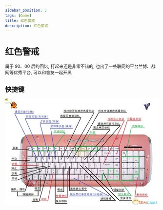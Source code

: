 ```yaml
---
sidebar_position: 3
tags: [Game]
title: 红色警戒
description: 红色警戒
---
```

# 红色警戒
属于 90、00 后的回忆, 打起来还是非常不错的, 也出了一些联网的平台兰博、战网等优秀平台, 可以和舍友一起开黑
## 快捷键

![20240525141050](https://raw.githubusercontent.com/Guardian-JTZ/Image/main/img/20240525141050.png)